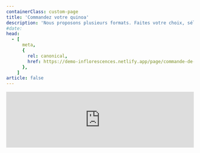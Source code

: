 ```yaml
---
containerClass: custom-page
title: 'Commandez votre quinoa'
description: 'Nous proposons plusieurs formats. Faites votre choix, sélectionnez la quantité et le mode de livraison et fournissez-nous vos coordonnées et la commande sera préparée dans les plus brefs délais.'
#date:
head:
  - [
      meta,
      {
        rel: canonical,
        href: https://demo-inflorescences.netlify.app/page/commande-de-quinoa/,
      },
    ]
article: false
---
```


<!-- markdownlint-disable MD033 -->

<iframe class="contact-form" src="https://tally.so/embed/w2XGog?alignLeft=1&hideTitle=1&transparentBackground=1&dynamicHeight=1
" width="100%" frameborder="0" marginheight="0" marginwidth="0" title="Commandez votre quinoa !"></iframe>
